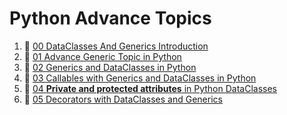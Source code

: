 # Python Advance Topics
1. 🚀 [00 DataClasses And Generics Introduction](00_python_syntax_dataclasses.ipynb)
2. 🚀 [01 Advance Generic Topic in Python](https://colab.research.google.com/drive/1An1LUC_HagiT8saQb75wyAOkXiQ7Awrd?usp=sharing)
3. 🚀 [02 Generics and DataClasses in Python](https://colab.research.google.com/drive/1RGyA_Nux6jP8n3C8xeucpUYHy_6hkC5j?usp=sharing)
4. 🚀 [03 Callables with Generics and DataClasses in Python](https://colab.research.google.com/drive/13xCbT3YRQXLRKv3CG8DhHEzKHuOY22gU?usp=sharing)
5. 🚀 [04 **Private and protected attributes** in Python DataClasses](https://colab.research.google.com/drive/1sIU0O82AN6XX_H4iK2ZfNCg9h2gKakMD?usp=sharing)
6. 🚀 [05 Decorators with DataClasses and Generics](https://colab.research.google.com/drive/1vmAnywAZbLyklMD-GEX66_THll4btl0b?usp=sharing)


